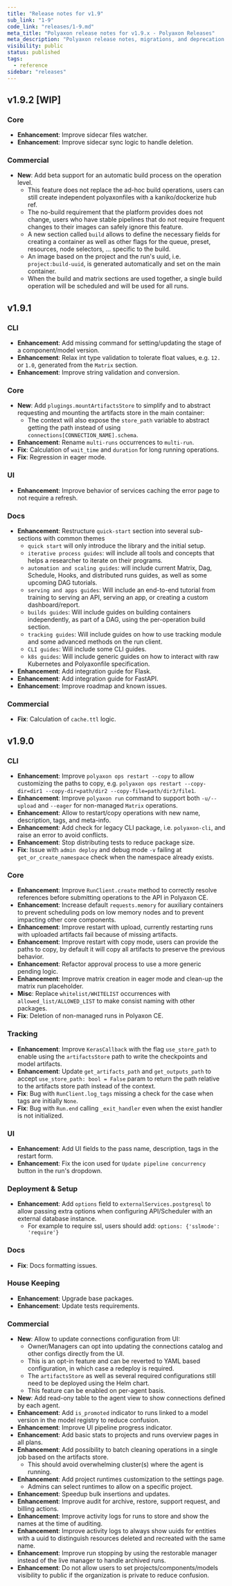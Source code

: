 ```yaml
---
title: "Release notes for v1.9"
sub_link: "1-9"
code_link: "releases/1-9.md"
meta_title: "Polyaxon release notes for v1.9.x - Polyaxon Releases"
meta_description: "Polyaxon release notes, migrations, and deprecation notes for v1.9.x."
visibility: public
status: published
tags:
  - reference
sidebar: "releases"
---
```


## v1.9.2 [WIP]

### Core

 * **Enhancement**: Improve sidecar files watcher.
 * **Enhancement**: Improve sidecar sync logic to handle deletion.

### Commercial

 * **New**: Add beta support for an automatic build process on the operation level.
   * This feature does not replace the ad-hoc build operations, users can still create independent polyaxonfiles with a kaniko/dockerize hub ref.
   * The no-build requirement that the platform provides does not change, users who have stable pipelines that do not require frequent changes to their images can safely ignore this feature.
   * A new section called `build` allows to define the necessary fields for creating a container as well as other flags for the queue, preset, resources, node selectors, ... specific to the build.
   * An image based on the project and the run's uuid, i.e. `project:build-uuid`, is generated automatically and set on the main container.
   * When the build and matrix sections are used together, a single build operation will be scheduled and will be used for all runs.

## v1.9.1

### CLI

 * **Enhancement**: Add missing command for setting/updating the stage of a component/model version.
 * **Enhancement**: Relax int type validation to tolerate float values, e.g. `12.` or `1.0`, generated from the `Matrix` section.
 * **Enhancement**: Improve string validation and conversion.

### Core

 * **New**: Add `plugings.mountArtifactsStore` to simplify and to abstract requesting and mounting the artifacts store in the main container:
   * The context will also expose the `store_path` variable to abstract getting the path instead of using `connections[CONNECTION_NAME].schema`.
 * **Enhancement**: Rename `multi-runs` occurrences to `multi-run`.
 * **Fix**: Calculation of `wait_time` and `duration` for long running operations.
 * **Fix**: Regression in eager mode.

### UI

 * **Enhancement**: Improve behavior of services caching the error page to not require a refresh.

### Docs

 * **Enhancement**: Restructure `quick-start` section into several sub-sections with common themes
   * `quick start` will only introduce the library and the initial setup.
   * `iterative process guides`: will include all tools and concepts that helps a researcher to iterate on their programs.
   * `automation and scaling guides`: will include current Matrix, Dag, Schedule, Hooks, and distributed runs guides, as well as some upcoming DAG tutorials. 
   * `serving and apps guides`: Will include an end-to-end tutorial from training to serving an API, serving an app, or creating a custom dashboard/report. 
   * `builds guides`: Will include guides on building containers independently, as part of a DAG, using the per-operation build section. 
   * `tracking guides`: Will include guides on how to use tracking module and some advanced methods on the run client.
   * `CLI guides`: Will include some CLI guides.
   * `k8s guides`: Will include generic guides on how to interact with raw Kubernetes and Polyaxonfile specification.
 * **Enhancement**: Add integration guide for Flask.
 * **Enhancement**: Add integration guide for FastAPI.
 * **Enhancement**: Improve roadmap and known issues.

### Commercial

 * **Fix**: Calculation of `cache.ttl` logic.

## v1.9.0

### CLI

 * **Enhancement**: Improve `polyaxon ops restart --copy` to allow customizing the paths to copy, e.g. `polyaxon ops restart --copy-dir=dir1 --copy-dir=path/dir2 --copy-file=path/dir3/file1`.
 * **Enhancement**: Improve `polyaxon run` command to support both `-u/--upload` and `--eager` for non-managed `Matrix` operations.
 * **Enhancement**: Allow to restart/copy operations with new name, description, tags, and meta-info.
 * **Enhancement**: Add check for legacy CLI package, i.e. `polyaxon-cli`, and raise an error to avoid conflicts.
 * **Enhancement**: Stop distributing tests to reduce package size.
 * **Fix**: Issue with `admin deploy` and debug mode `-v` failing at `get_or_create_namespace` check when the namespace already exists.

### Core

 * **Enhancement**: Improve `RunClient.create` method to correctly resolve references before submitting operations to the API in Polyaxon CE.
 * **Enhancement**: Increase default `requests.memory` for auxiliary containers to prevent scheduling pods on low memory nodes and to prevent impacting other core components.
 * **Enhancement**: Improve restart with upload, currently restarting runs with uploaded artifacts fail because of missing artifacts.
 * **Enhancement**: Improve restart with copy mode, users can provide the paths to copy, by default it will copy all artifacts to preserve the previous behavior.
 * **Enhancement**: Refactor approval process to use a more generic pending logic.
 * **Enhancement**: Improve matrix creation in eager mode and clean-up the matrix run placeholder.
 * **Misc**: Replace `whitelist/WHITELIST` occurrences with `allowed_list/ALLOWED_LIST` to make consist naming with other packages.
 * **Fix**: Deletion of non-managed runs in Polyaxon CE. 

### Tracking

 * **Enhancement**: Improve `KerasCallback` with the flag `use_store_path` to enable using the `artifactsStore` path to write the checkpoints and model artifacts.
 * **Enhancement**: Update `get_artifacts_path` and `get_outputs_path` to accept `use_store_path: bool = False` param to return the path relative to the artifacts store path instead of the context. 
 * **Fix**: Bug with `RunClient.log_tags` missing a check for the case when tags are initially `None`.
 * **Fix**: Bug with `Run.end` calling `_exit_handler` even when the exist handler is not initialized.

### UI

 * **Enhancement**: Add UI fields to the pass name, description, tags in the restart form.
 * **Enhancement**: Fix the icon used for `Update pipeline concurrency` button in the run's dropdown.

### Deployment & Setup

 * **Enhancement**: Add `options` field to `externalServices.postgresql` to allow passing extra options when configuring API/Scheduler with an external database instance.
   * For example to require ssl, users should add: `options: {'sslmode': 'require'}`

### Docs

 * **Fix**: Docs formatting issues.

### House Keeping

 * **Enhancement**: Upgrade base packages.
 * **Enhancement**: Update tests requirements.

### Commercial

 * **New**: Allow to update connections configuration from UI:
   * Owner/Managers can opt into updating the connections catalog and other configs directly from the UI.
   * This is an opt-in feature and can be reverted to YAML based configuration, in which case a redeploy is required.
   * The `artifactsStore` as well as several required configurations still need to be deployed using the Helm chart.
   * This feature can be enabled on per-agent basis.
 * **New**: Add read-ony table to the agent view to show connections defined by each agent.
 * **Enhancement**: Add `is_promoted` indicator to runs linked to a model version in the model registry to reduce confusion.
 * **Enhancement**: Improve UI pipeline progress indicator.
 * **Enhancement**: Add basic stats to projects and runs overview pages in all plans.
 * **Enhancement**: Add possibility to batch cleaning operations in a single job based on the artifacts store.
   * This should avoid overwhelming cluster(s) where the agent is running.
 * **Enhancement**: Add project runtimes customization to the settings page.
   * Admins can select runtimes to allow on a specific project.
 * **Enhancement**: Speedup bulk insertions and updates.
 * **Enhancement**: Improve audit for archive, restore, support request, and billing actions.
 * **Enhancement**: Improve activity logs for runs to store and show the names at the time of auditing.
 * **Enhancement**: Improve activity logs to always show uuids for entities with a uuid to distinguish resources deleted and recreated with the same name.
 * **Enhancement**: Improve run stopping by using the restorable manager instead of the live manager to handle archived runs.
 * **Enhancement**: Do not allow users to set projects/components/models visibility to public if the organization is private to reduce confusion.
